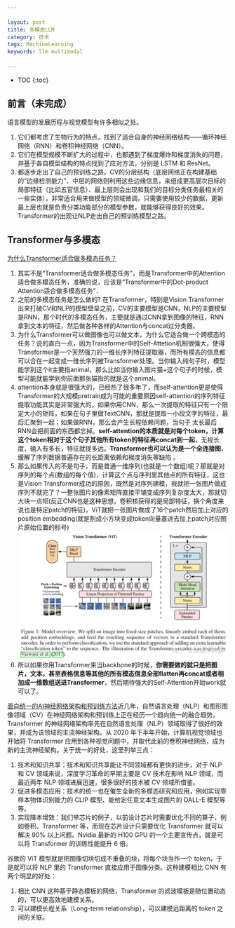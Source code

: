 ```yaml
---

layout: post
title: 多模态LLM
category: 技术
tags: MachineLearning
keywords: llm multimodal

---
```


* TOC
{:toc}

## 前言（未完成）

语言模型的发展历程与视觉模型有许多相似之处。
1. 它们都考虑了生物行为的特点，找到了适合自身的神经网络结构——循环神经网络（RNN）和卷积神经网络（CNN）。
2. 它们在模型规模不断扩大的过程中，也都遇到了梯度爆炸和梯度消失的问题，并基于各自模型结构的特点找到了应对方法，分别是 LSTM 和 ResNet。
3. 都逐步走出了自己的预训练之路。CV的分层结构（底层网络正在构建基础的“边缘检测能力”、中层的网络则利用这些边缘信息，来组成更高层次目标的局部特征（比如五官信息）、最上层则会出现和我们的目标分类任务最相关的一些实体），非常适合用来做模型的领域微调，只需要使用较少的数据，更新最上层也就是负责分类功能部分的模型参数，就能够获得良好的效果。Transformer的出现让NLP走出自己的预训练模型之路。

## Transformer与多模态

[为什么Transformer适合做多模态任务？](https://mp.weixin.qq.com/s/zGUwdaS5qlET_PZ6O2amxg)
1. 其实不是“Transformer适合做多模态任务”，而是Transformer中的Attention适合做多模态任务，准确的说，应该是“Transformer中的Dot-product Attention适合做多模态任务”．
2. 之前的多模态任务是怎么做的? 在Transformer，特别是Vision Transformer出来打破CV和NLP的模型壁垒之前，CV的主要模型是CNN，NLP的主要模型是RNN，那个时代的多模态任务，主要就是通过CNN拿到图像的特征，RNN拿到文本的特征，然后做各种各样的Attention与concat过分类器。
3. 为什么Transformer可以做图像也可以做文本，为什么它适合做一个跨模态的任务？说的直白一点，因为Transformer中的Self-Attetion机制很强大，使得Transformer是一个天然强力的一维长序列特征提取器，而所有模态的信息都可以合在一起变成一维长序列被Transformer处理。当你输入纯句子时，模型能学到这个it主要指animal，那么比如当你输入图片猫+这个句子的时候，模型可能就能学到你前面那张猫指的就是这个animal。
4. attention本身就是很强大的，已经热了很多年了，而self-attention更是使得Transformer的大规模pretrain成为可能的重要原因self-attention的序列特征提取功能其实是非常强大的，如果你用CNN，那么一次提取的特征只有一个限定大小的矩阵，如果在句子里做TextCNN，那就是提取一小段文字的特征，最后汇聚到一起；如果做RNN，那么会产生长程依赖问题，当句子 太长最后RNN会把前面的东西都忘掉。**self-attention的本质就是对每个token，计算这个token相对于这个句子其他所有token的特征再concat到一起**，无视长度，输入有多长，特征就提多远。**Transformer也可以认为是一个全连接图**， 缓解了序列数据普遍存在的长距离依赖和梯度消失等缺陷 。
5. 那么如果传入的不是句子，而是普通一维序列(也就是一个数组)呢？那就是对序列的每个点(数组的每个值)，计算这个点与序列里其他点的所有特征，这也是Vision Transformer成功的原因，既然是对序列建模，我就把一张图片做成序列不就完了？一整张图片的像素矩阵直接平铺变成序列复杂度太大，那就切大块一点呗(反正CNN也是这种思想，卷积核获得的是局部特征，换个角度来说也是特定patch的特征)，ViT就把一张图片做成了16个patch然后加上对应的position embedding(就是割成小方块变成token向量塞进去加上patch对应图片原始位置的标号)
    ![](/public/upload/machine/vit.jpg)
6. 所以如果你用Transformer来当backbone的时候，**你需要做的就只是把图片，文本，甚至表格信息等其他的所有模态信息全部flatten再concat或者相加成一维数组送进Transformer**，然后期待强大的Self-Attention开始work就可以了。

[面向统一的AI神经网络架构和预训练方法](https://mp.weixin.qq.com/s/3KWbxBf1hEcgSnt2XBCgkg)近几年，自然语言处理（NLP）和图形图像领域（CV）在神经网络架构和预训练上正在经历一个趋向统一的融合趋势。Transformer 的神经网络架构率先在自然语言处理（NLP）领域取得了很好的效果，并成为该领域的主流神经架构。从 2020 年下半年开始，计算机视觉领域也开始将 Transformer 应用到各种视觉问题中，并取代此前的卷积神经网络，成为新的主流神经架构。关于统一的好处，这里列举三点：
1. 技术和知识共享：技术和知识共享能让不同领域都有更快的进步，对于 NLP 和 CV 领域来说，深度学习革命的早期主要是 CV 技术在影响 NLP 领域，而最近两年 NLP 领域进展迅速，很多很好的技术被 CV 领域所借鉴。
2. 促进多模态应用：技术的统一也在催生全新的多模态研究和应用，例如实现零样本物体识别能力的 CLIP 模型、能给定任意文本生成图片的 DALL-E 模型等等。
3. 实现降本增效：我们举芯片的例子，以前设计芯片时需要优化不同的算子，例如卷积、Transformer 等，而现在芯片设计只需要优化 Transformer 就可以解决 90% 以上问题。Nvidia 最新的 H100 GPU 的一个主要宣传点，就是可以将 Transformer 的训练性能提升 6 倍。

谷歌的 ViT 模型就是把图像切块切成不重叠的块，将每个块当作一个 token，于是就可以将 NLP 里的 Transformer 直接应用于图像分类。这种建模相比 CNN 有两个明显的好处：
1. 相比 CNN 这种基于静态模板的网络，Transformer 的滤波模板是随位置动态的，可以更高效地建模关系。
2. 可以建模长程关系（Long-term relationship），可以建模远距离的 token 之间的关联。
